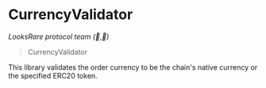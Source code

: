 # CurrencyValidator

_LooksRare protocol team (👀,💎)_

> CurrencyValidator

This library validates the order currency to be the chain&#39;s native currency or the specified ERC20 token.
